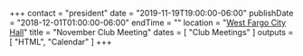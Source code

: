 +++
contact = "president"
date = "2019-11-19T19:00:00-06:00"
publishDate = "2018-12-01T01:00:00-06:00"
endTime = ""
location = "[West Fargo City Hall](/places/west-fargo-city-hall/)"
title = "November Club Meeting"
dates = [ "Club Meetings" ]
outputs = [ "HTML", "Calendar" ]
+++
